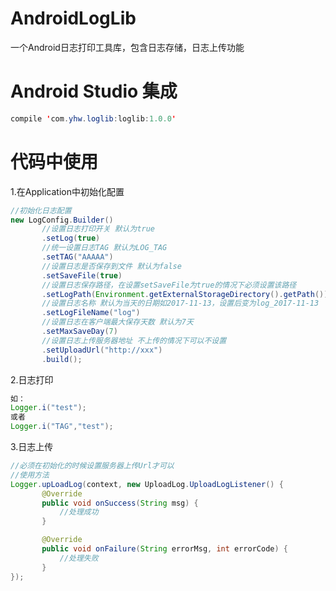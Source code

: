 # AndroidLogLib
一个Android日志打印工具库，包含日志存储，日志上传功能

# Android Studio 集成
 ```java
compile 'com.yhw.loglib:loglib:1.0.0'
 ```

# 代码中使用

1.在Application中初始化配置
 ```java
//初始化日志配置
new LogConfig.Builder()
        //设置日志打印开关 默认为true
        .setLog(true)
        //统一设置日志TAG 默认为LOG_TAG
        .setTAG("AAAAA")
        //设置日志是否保存到文件 默认为false
        .setSaveFile(true)
        //设置日志保存路径，在设置setSaveFile为true的情况下必须设置该路径
        .setLogPath(Environment.getExternalStorageDirectory().getPath())
        //设置日志名称 默认为当天的日期如2017-11-13，设置后变为log_2017-11-13
        .setLogFileName("log")
        //设置日志在客户端最大保存天数 默认为7天
        .setMaxSaveDay(7)
        //设置日志上传服务器地址 不上传的情况下可以不设置
        .setUploadUrl("http://xxx")
        .build();
 ```

2.日志打印
 ```java
如：
Logger.i("test");
或者
Logger.i("TAG","test");
 ```

3.日志上传
 ```java
//必须在初始化的时候设置服务器上传Url才可以
//使用方法
 Logger.upLoadLog(context, new UploadLog.UploadLogListener() {
        @Override
        public void onSuccess(String msg) {
            //处理成功
        }

        @Override
        public void onFailure(String errorMsg, int errorCode) {
            //处理失败
        }
});
 ```